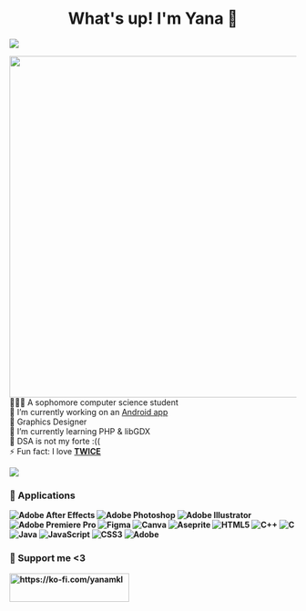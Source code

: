 <!--![MasterHead](https://i.pinimg.com/originals/6a/fc/cf/6afccf8e195254fbfcb454df97c03c83.gif)-->
<h1 align="center">What's up! I'm Yana 👋</h1>

[![](https://visitcount.itsvg.in/api?id=y4na&icon=0&color=6)](https://visitcount.itsvg.in)

<img align="right" width="600px" src="https://img.wattpad.com/7a1d9a1dccca75e63390136cbe782b7064c1f1a9/68747470733a2f2f73332e616d617a6f6e6177732e636f6d2f776174747061642d6d656469612d736572766963652f53746f7279496d6167652f734379704566455f4433385161773d3d2d3333373739353839372e313438613131386536396431306133363834323130323535373835312e676966"/> <br>
👩🏻‍🎓 A sophomore computer science student <br>
🔭 I’m currently working on an <a href="https://github.com/y4na/Communnect-Android">Android app</a> <br>
🦄 Graphics Designer <br>
🌱 I’m currently learning PHP & libGDX <br>
🤔 DSA is not my forte :((<br>
⚡ Fun fact: I love <a href="https://twice.jype.com/"><strong>TWICE<strong></a> <br>

<!--![](https://github-readme-stats.vercel.app/api?username=y4na&theme=nightowl&hide_border=false&include_all_commits=false&count_private=false)-->
![](https://github-readme-stats.vercel.app/api/top-langs/?username=y4na&theme=nightowl&hide_border=false&include_all_commits=false&count_private=false&layout=compact)

### 👾 Applications
![Adobe After Effects](https://img.shields.io/badge/Adobe%20After%20Effects-9999FF.svg?style=for-the-badge&logo=Adobe%20After%20Effects&logoColor=white) ![Adobe Photoshop](https://img.shields.io/badge/adobe%20photoshop-%2331A8FF.svg?style=for-the-badge&logo=adobe%20photoshop&logoColor=white) ![Adobe Illustrator](https://img.shields.io/badge/adobe%20illustrator-%23FF9A00.svg?style=for-the-badge&logo=adobe%20illustrator&logoColor=white) ![Adobe Premiere Pro](https://img.shields.io/badge/Adobe%20Premiere%20Pro-9999FF.svg?style=for-the-badge&logo=Adobe%20Premiere%20Pro&logoColor=white) ![Figma](https://img.shields.io/badge/figma-%23F24E1E.svg?style=for-the-badge&logo=figma&logoColor=white) ![Canva](https://img.shields.io/badge/Canva-%2300C4CC.svg?style=for-the-badge&logo=Canva&logoColor=white) ![Aseprite](https://img.shields.io/badge/Aseprite-FFFFFF?style=for-the-badge&logo=Aseprite&logoColor=#7D929E) ![HTML5](https://img.shields.io/badge/html5-%23E34F26.svg?style=for-the-badge&logo=html5&logoColor=white) ![C++](https://img.shields.io/badge/c++-%2300599C.svg?style=for-the-badge&logo=c%2B%2B&logoColor=white) ![C](https://img.shields.io/badge/c-%2300599C.svg?style=for-the-badge&logo=c&logoColor=white) ![Java](https://img.shields.io/badge/java-%23ED8B00.svg?style=for-the-badge&logo=openjdk&logoColor=white) ![JavaScript](https://img.shields.io/badge/javascript-%23323330.svg?style=for-the-badge&logo=javascript&logoColor=%23F7DF1E) ![CSS3](https://img.shields.io/badge/css3-%231572B6.svg?style=for-the-badge&logo=css3&logoColor=white) ![Adobe](https://img.shields.io/badge/adobe-%23FF0000.svg?style=for-the-badge&logo=adobe&logoColor=white)
  
### 💜 Support me <3
<p><a href="https://ko-fi.com/https://ko-fi.com/yanamkl"> <img align="left" src="https://cdn.ko-fi.com/cdn/kofi3.png?v=3" height="50" width="210" alt="https://ko-fi.com/yanamkl" /></a></p><br><br>



<!-- https://64.media.tumblr.com/b4e9d0dc8a84f0ab3f3db834e533962b/6a0db5db88e1e344-86/s640x960/451131c5721d7454a4042f6e849eec44db20426e.gif-->
<!-- https://preview.redd.it/0k6meqvps4h91.gif?width=640&crop=smart&auto=webp&s=37b07501624618d223280da461d777724f0266fc-->
